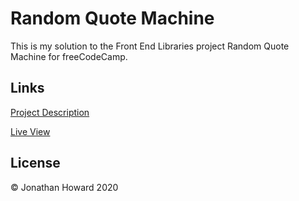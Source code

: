 # Random Quote Machine

This is my solution to the Front End Libraries project Random Quote Machine for freeCodeCamp.

## Links

[Project Description](https://www.freecodecamp.org/learn/front-end-libraries/front-end-libraries-projects/build-a-random-quote-machine)

[Live View](https://jonathanhhoward.github.io/random-quote-machine/)

## License

&copy; Jonathan Howard 2020
